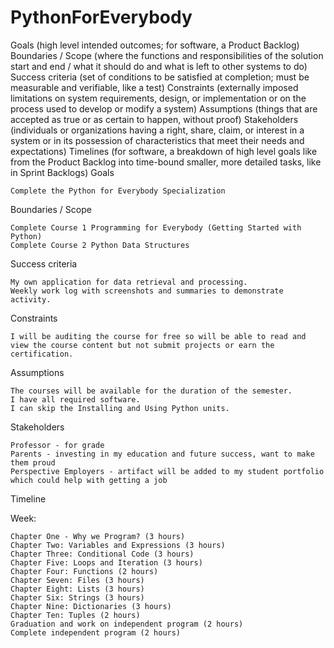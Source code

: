 # PythonForEverybody
Goals (high level intended outcomes; for software, a Product Backlog)
Boundaries / Scope (where the functions and responsibilities of the solution start and end / what it should do and what is left to other systems to do)
Success criteria (set of conditions to be satisfied at completion; must be measurable and verifiable, like a test)
Constraints (externally imposed limitations on system requirements, design, or implementation or on the process used to develop or modify a system)
Assumptions (things that are accepted as true or as certain to happen, without proof)
Stakeholders (individuals or organizations having a right, share, claim, or interest in a system or in its possession of characteristics that meet their needs and expectations)
Timelines (for software, a breakdown of high level goals like from the Product Backlog into time-bound smaller, more detailed tasks, like in Sprint Backlogs)
Goals

    Complete the Python for Everybody Specialization

Boundaries / Scope

    Complete Course 1 Programming for Everybody (Getting Started with Python) 
    Complete Course 2 Python Data Structures

Success criteria

    My own application for data retrieval and processing.
    Weekly work log with screenshots and summaries to demonstrate activity.

Constraints

    I will be auditing the course for free so will be able to read and view the course content but not submit projects or earn the certification.

Assumptions

    The courses will be available for the duration of the semester.
    I have all required software.
    I can skip the Installing and Using Python units.

Stakeholders

    Professor - for grade
    Parents - investing in my education and future success, want to make them proud
    Perspective Employers - artifact will be added to my student portfolio which could help with getting a job

Timeline

Week: 

    Chapter One - Why we Program? (3 hours)
    Chapter Two: Variables and Expressions (3 hours)
    Chapter Three: Conditional Code (3 hours)
    Chapter Five: Loops and Iteration (3 hours)
    Chapter Four: Functions (2 hours)
    Chapter Seven: Files (3 hours)
    Chapter Eight: Lists (3 hours)
    Chapter Six: Strings (3 hours)
    Chapter Nine: Dictionaries (3 hours)
    Chapter Ten: Tuples (2 hours)
    Graduation and work on independent program (2 hours)
    Complete independent program (2 hours)
